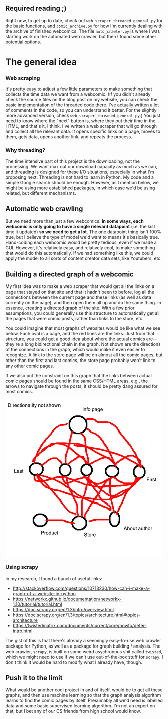 

## Required reading ;)

Right now, to get up to date, check out `web_scraper_threaded_general.py` for the basic functions, and `comic_archive.py` for how I'm currently dealing with the archive of finished webcomics.  The file `auto_crawler.py` is where I was starting work on the automated web crawler, but then I found some other potential options.

# The general idea

### Web scraping

It's pretty easy to adjust a few little parameters to make something that collects the time data we want from a webcomic. (If you didn't already check the source files on the blog post on my website, you can check the basic implementation of the threaded code there.  I've actually written a lot of comments in the code, so you can understand it better. For the slightly more advanced version, check `web_scraper_threaded_general.py`.) You just need to know where the "next" button is, where they put their time in the HTML, and that's it, I think.  I've written a web scraper that will go through and collect all the relevant data. It opens specific links on a page, moves to them, gets data, opens another link, and repeats the process.

### Why threading?

The time intensive part of this project is the downloading, not the processing.  We want max out our download capacity as much as we can, and threading is designed for these I/O situations, especially in what I'm proposing next.  Threading is not hard to learn in Python. My code and a simple Google search should be enough.  However, as I mention below, we might be using more established packages, in which case we'd be using related, but different mechanisms.

## Automatic web crawling

But we need more than just a few webcomics.  **In some ways, each webcomic is only going to have a single relevant datapoint** (i.e. the last time it updated) **so we need to get a lot**.  The one datapoint thing isn't 100% true, but I believe the type of model we'd want to means it's basically true. Hand-coding each webcomic would be pretty tedious, even if we made a GUI.  However, it's relatively easy, and relatively cool, to make something that would do this automatically.  If we had something like this, we could apply the model to all sorts of content creator data sets, like Youtubers, etc.

## Building a directed graph of a webcomic

My first idea was to make a web scraper that would get all the links on a page that stayed on that site and that it hadn't been to before, log all the connections between the current page and these links (as well as data currently on the page), and then open them all up and do the same thing.  In essence, creating a directed graph of the site.  With a few prior assumptions, you could generally use this structure to automatically get all the pages that were comic posts, rather than links to the store, etc.

You could imagine that most graphs of websites would be like what we see below.  Each oval is a page, and the red lines are the links.  Just from that structure, you could get a good idea about where the actual comics are--they're a long bidirectional chain in the graph. Not shown are the directions of the connections in the graph, which would make it even easier to recognize.  A link to the store page will be on almost all the comic pages, but other than the first and last comics, the store page probably won't link to any other comic pages.  

If we also put the constraint on this graph that the links between actual comic pages should be found in the same CSS/HTML areas, e.g., the arrows to navigate through the posts, it should be pretty dang assured for most comics.

![Directionality not shown](https://github.com/burchill/webcomic_crawler/raw/master/directed_graph.png)

### Using scrapy

In my research, I found a bunch of useful links:

 * http://stackoverflow.com/questions/10713230/how-can-i-make-a-graph-of-a-website-in-python
 * https://networkx.github.io/documentation/networkx-1.10/tutorial/tutorial.html
 * https://doc.scrapy.org/en/1.3/intro/overview.html
 * https://doc.scrapy.org/en/1.3/topics/architecture.html#topics-architecture
 * https://twistedmatrix.com/documents/current/core/howto/defer-intro.html

The gist of this is that there's already a seemingly easy-to-use web crawler package for Python, as well as a package for graph building / analysis.  The web crawler, `scrapy`, is built on some weird asychronous shit called `twisted`, which we might need to use if we can't use out-of-the-box stuff for `scrapy`.  I don't think it would be hard to modify what I already have, though.

## Push it to the limit

What would be another cool project in and of itself, would be to get all these graphs, and then use machine learning so that the graph analysis algorithm learns to find the comic pages by itself.  Presumably all we'd need is labelled data and some basic supervised learning algorithm.  I'm not an expert on that, but I bet any of our CS friends from high school would know.

